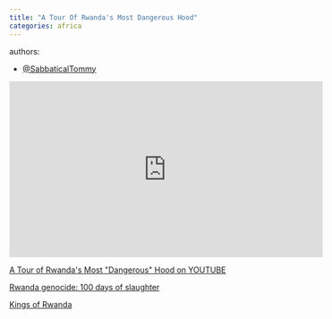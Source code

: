 ```yaml
---
title: "A Tour Of Rwanda's Most Dangerous Hood"
categories: africa
---
```


authors:
- [@SabbaticalTommy](https://www.youtube.com/@SabbaticalTommy) 


<iframe width="560" height="315" src="https://www.youtube.com/embed/XWkEX6b7zPo?si=aMf5Ie9ReDoPaMID" title="YouTube video player" frameborder="0" allow="accelerometer; autoplay; clipboard-write; encrypted-media; gyroscope; picture-in-picture; web-share" referrerpolicy="strict-origin-when-cross-origin" allowfullscreen></iframe>



[A Tour of Rwanda's Most "Dangerous" Hood on YOUTUBE](https://youtu.be/XWkEX6b7zPo)  


[Rwanda genocide: 100 days of slaughter](https://www.bbc.com/news/world-africa-26875506)  

[Kings of Rwanda](https://en.wikipedia.org/wiki/List_of_kings_of_Rwanda)  


